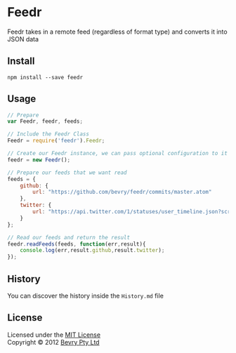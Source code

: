# Feedr

Feedr takes in a remote feed (regardless of format type) and converts it into JSON data


## Install

```
npm install --save feedr
```


## Usage

``` javascript
// Prepare
var Feedr, feedr, feeds;

// Include the Feedr Class
Feedr = require('feedr').Feedr;

// Create our Feedr instance, we can pass optional configuration to it here if we wanted
feedr = new Feedr();

// Prepare our feeds that we want read
feeds = {
	github: {
		url: "https://github.com/bevry/feedr/commits/master.atom"
	},
	twitter: {
		url: "https://api.twitter.com/1/statuses/user_timeline.json?screen_name=balupton&count=20&include_entities=true&include_rts=true"
	}
};

// Read our feeds and return the result
feedr.readFeeds(feeds, function(err,result){
	console.log(err,result.github,result.twitter);
});
```


## History

You can discover the history inside the `History.md` file


## License

Licensed under the [MIT License](http://creativecommons.org/licenses/MIT/)
<br/>Copyright &copy; 2012 [Bevry Pty Ltd](http://bevry.me)